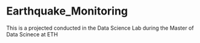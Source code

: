 # Earthquake_Monitoring
This is a projected conducted in the Data Science Lab during the Master of Data Scinece at ETH
